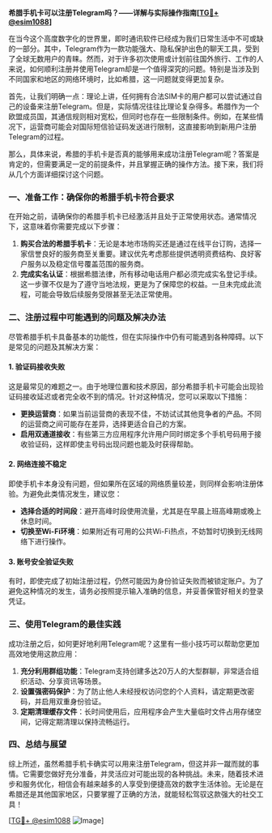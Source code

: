 **希腊手机卡可以注册Telegram吗？——详解与实际操作指南[[TG💪+ @esim1088](https://t.me/s/esim1088)]**

在当今这个高度数字化的世界里，即时通讯软件已经成为我们日常生活中不可或缺的一部分。其中，Telegram作为一款功能强大、隐私保护出色的聊天工具，受到了全球无数用户的青睐。然而，对于许多初次使用或计划前往国外旅行、工作的人来说，如何顺利注册并使用Telegram却是一个值得深究的问题。特别是当涉及到不同国家和地区的网络环境时，比如希腊，这一问题就变得更加复杂。

首先，让我们明确一点：理论上讲，任何拥有合法SIM卡的用户都可以尝试通过自己的设备来注册Telegram。但是，实际情况往往比理论复杂得多。希腊作为一个欧盟成员国，其通信规则相对宽松，但同时也存在一些限制条件。例如，在某些情况下，运营商可能会对国际短信验证码发送进行限制，这直接影响到新用户注册Telegram的过程。

那么，具体来说，希腊的手机卡是否真的能够用来成功注册Telegram呢？答案是肯定的，但需要满足一定的前提条件，并且掌握正确的操作方法。接下来，我们将从几个方面详细探讨这个问题。

### **一、准备工作：确保你的希腊手机卡符合要求**

在开始之前，请确保你的希腊手机卡已经激活并且处于正常使用状态。通常情况下，这意味着你需要完成以下步骤：
1. **购买合法的希腊手机卡**：无论是本地市场购买还是通过在线平台订购，选择一家信誉良好的服务商至关重要。建议优先考虑那些提供透明资费结构、良好客户服务以及稳定信号覆盖范围的服务商。
2. **完成实名认证**：根据希腊法律，所有移动电话用户都必须完成实名登记手续。这一步骤不仅是为了遵守当地法规，更是为了保障您的权益。一旦未完成此流程，可能会导致后续服务受限甚至无法正常使用。

### **二、注册过程中可能遇到的问题及解决办法**

尽管希腊手机卡具备基本的功能性，但在实际操作中仍有可能遇到各种障碍。以下是常见的问题及其解决方案：

#### **1. 验证码接收失败**
这是最常见的难题之一。由于地理位置和技术原因，部分希腊手机卡可能会出现验证码接收延迟或者完全收不到的情况。针对这种情况，您可以采取以下措施：
- **更换运营商**：如果当前运营商的表现不佳，不妨试试其他竞争者的产品。不同的运营商之间可能存在差异，选择更适合自己的方案。
- **启用双通道接收**：有些第三方应用程序允许用户同时绑定多个手机号码用于接收验证码，这样即使主号码出现问题也能及时获得帮助。

#### **2. 网络连接不稳定**
即使手机卡本身没有问题，但如果所在区域的网络质量较差，则同样会影响注册体验。为避免此类情况发生，建议您：
- **选择合适的时间段**：避开高峰时段使用流量，尤其是在早晨上班高峰期或晚上休息时间。
- **切换至Wi-Fi环境**：如果附近有可用的公共Wi-Fi热点，不妨暂时切换到无线网络下进行操作。

#### **3. 账号安全验证失败**
有时，即使完成了初始注册过程，仍然可能因为身份验证失败而被锁定账户。为了避免这种情况的发生，请务必按照提示输入准确的信息，并妥善保管好相关的登录凭证。

### **三、使用Telegram的最佳实践**

成功注册之后，如何更好地利用Telegram呢？这里有一些小技巧可以帮助您更加高效地使用这款应用：

1. **充分利用群组功能**：Telegram支持创建多达20万人的大型群聊，非常适合组织活动、分享资讯等场景。
2. **设置强密码保护**：为了防止他人未经授权访问您的个人资料，请定期更改密码，并启用双重身份验证。
3. **定期清理缓存文件**：长时间使用后，应用程序会产生大量临时文件占用存储空间，记得定期清理以保持流畅运行。

### **四、总结与展望**

综上所述，虽然希腊手机卡确实可以用来注册Telegram，但这并非一蹴而就的事情。它需要您做好充分准备，并灵活应对可能出现的各种挑战。未来，随着技术进步和服务优化，相信会有越来越多的人享受到便捷高效的数字生活体验。无论是在希腊还是其他国家地区，只要掌握了正确的方法，就能轻松驾驭这款强大的社交工具！

[[TG💪+ @esim1088](https://t.me/s/esim1088) ![Image](https://i.postimg.cc/4NQfJmqS/Snipaste-2025-05-13-00-14-12.png)]